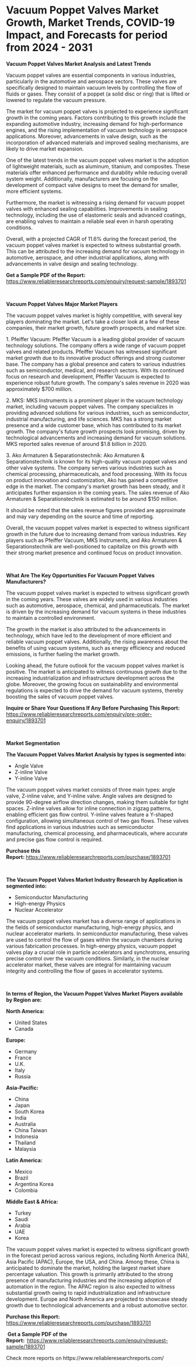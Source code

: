 <p><h1>Vacuum Poppet Valves Market Growth, Market Trends, COVID-19 Impact, and Forecasts for period from 2024 - 2031</h1></p><p><strong>Vacuum Poppet Valves Market Analysis and Latest Trends</strong></p>
<p><p>Vacuum poppet valves are essential components in various industries, particularly in the automotive and aerospace sectors. These valves are specifically designed to maintain vacuum levels by controlling the flow of fluids or gases. They consist of a poppet (a solid disc or ring) that is lifted or lowered to regulate the vacuum pressure.</p><p>The market for vacuum poppet valves is projected to experience significant growth in the coming years. Factors contributing to this growth include the expanding automotive industry, increasing demand for high-performance engines, and the rising implementation of vacuum technology in aerospace applications. Moreover, advancements in valve design, such as the incorporation of advanced materials and improved sealing mechanisms, are likely to drive market expansion.</p><p>One of the latest trends in the vacuum poppet valves market is the adoption of lightweight materials, such as aluminum, titanium, and composites. These materials offer enhanced performance and durability while reducing overall system weight. Additionally, manufacturers are focusing on the development of compact valve designs to meet the demand for smaller, more efficient systems.</p><p>Furthermore, the market is witnessing a rising demand for vacuum poppet valves with enhanced sealing capabilities. Improvements in sealing technology, including the use of elastomeric seals and advanced coatings, are enabling valves to maintain a reliable seal even in harsh operating conditions.</p><p>Overall, with a projected CAGR of 11.6% during the forecast period, the vacuum poppet valves market is expected to witness substantial growth. This can be attributed to the increasing demand for vacuum technology in automotive, aerospace, and other industrial applications, along with advancements in valve design and sealing technology.</p></p>
<p><strong>Get a Sample PDF of the Report:&nbsp;</strong> <a href="https://www.reliableresearchreports.com/enquiry/request-sample/1893701">https://www.reliableresearchreports.com/enquiry/request-sample/1893701</a></p>
<p>&nbsp;</p>
<p><strong>Vacuum Poppet Valves Major Market Players</strong></p>
<p><p>The vacuum poppet valves market is highly competitive, with several key players dominating the market. Let's take a closer look at a few of these companies, their market growth, future growth prospects, and market size.</p><p>1. Pfeiffer Vacuum: Pfeiffer Vacuum is a leading global provider of vacuum technology solutions. The company offers a wide range of vacuum poppet valves and related products. Pfeiffer Vacuum has witnessed significant market growth due to its innovative product offerings and strong customer base. The company has a global presence and caters to various industries such as semiconductor, medical, and research sectors. With its continued focus on research and development, Pfeiffer Vacuum is expected to experience robust future growth. The company's sales revenue in 2020 was approximately $700 million.</p><p>2. MKS: MKS Instruments is a prominent player in the vacuum technology market, including vacuum poppet valves. The company specializes in providing advanced solutions for various industries, such as semiconductor, industrial manufacturing, and life sciences. MKS has a strong market presence and a wide customer base, which has contributed to its market growth. The company's future growth prospects look promising, driven by technological advancements and increasing demand for vacuum solutions. MKS reported sales revenue of around $1.8 billion in 2020.</p><p>3. Ako Armaturen & Separationstechnik: Ako Armaturen & Separationstechnik is known for its high-quality vacuum poppet valves and other valve systems. The company serves various industries such as chemical processing, pharmaceuticals, and food processing. With its focus on product innovation and customization, Ako has gained a competitive edge in the market. The company's market growth has been steady, and it anticipates further expansion in the coming years. The sales revenue of Ako Armaturen & Separationstechnik is estimated to be around $150 million.</p><p>It should be noted that the sales revenue figures provided are approximate and may vary depending on the source and time of reporting.</p><p>Overall, the vacuum poppet valves market is expected to witness significant growth in the future due to increasing demand from various industries. Key players such as Pfeiffer Vacuum, MKS Instruments, and Ako Armaturen & Separationstechnik are well-positioned to capitalize on this growth with their strong market presence and continued focus on product innovation.</p></p>
<p>&nbsp;</p>
<p><strong>What Are The Key Opportunities For Vacuum Poppet Valves Manufacturers?</strong></p>
<p><p>The vacuum poppet valves market is expected to witness significant growth in the coming years. These valves are widely used in various industries such as automotive, aerospace, chemical, and pharmaceuticals. The market is driven by the increasing demand for vacuum systems in these industries to maintain a controlled environment.</p><p>The growth in the market is also attributed to the advancements in technology, which have led to the development of more efficient and reliable vacuum poppet valves. Additionally, the rising awareness about the benefits of using vacuum systems, such as energy efficiency and reduced emissions, is further fueling the market growth.</p><p>Looking ahead, the future outlook for the vacuum poppet valves market is positive. The market is anticipated to witness continuous growth due to the increasing industrialization and infrastructure development across the globe. Moreover, the growing focus on sustainability and environmental regulations is expected to drive the demand for vacuum systems, thereby boosting the sales of vacuum poppet valves.</p></p>
<p><strong>Inquire or Share Your Questions If Any Before Purchasing This Report:</strong> <a href="https://www.reliableresearchreports.com/enquiry/pre-order-enquiry/1893701">https://www.reliableresearchreports.com/enquiry/pre-order-enquiry/1893701</a></p>
<p>&nbsp;</p>
<p><strong>Market Segmentation</strong></p>
<p><strong>The Vacuum Poppet Valves Market Analysis by types is segmented into:</strong></p>
<p><ul><li>Angle Valve</li><li>Z-inline Valve</li><li>Y-inline Valve</li></ul></p>
<p><p>The vacuum poppet valves market consists of three main types: angle valve, Z-inline valve, and Y-inline valve. Angle valves are designed to provide 90-degree airflow direction changes, making them suitable for tight spaces. Z-inline valves allow for inline connection in zigzag patterns, enabling efficient gas flow control. Y-inline valves feature a Y-shaped configuration, allowing simultaneous control of two gas flows. These valves find applications in various industries such as semiconductor manufacturing, chemical processing, and pharmaceuticals, where accurate and precise gas flow control is required.</p></p>
<p><strong>Purchase this Report:&nbsp;</strong><a href="https://www.reliableresearchreports.com/purchase/1893701">https://www.reliableresearchreports.com/purchase/1893701</a></p>
<p>&nbsp;</p>
<p><strong>The Vacuum Poppet Valves Market Industry Research by Application is segmented into:</strong></p>
<p><ul><li>Semiconductor Manufacturing</li><li>High-energy Physics</li><li>Nuclear Accelerator</li></ul></p>
<p><p>The vacuum poppet valves market has a diverse range of applications in the fields of semiconductor manufacturing, high-energy physics, and nuclear accelerator markets. In semiconductor manufacturing, these valves are used to control the flow of gases within the vacuum chambers during various fabrication processes. In high-energy physics, vacuum poppet valves play a crucial role in particle accelerators and synchrotrons, ensuring precise control over the vacuum conditions. Similarly, in the nuclear accelerator market, these valves are integral for maintaining vacuum integrity and controlling the flow of gases in accelerator systems.</p></p>
<p>&nbsp;</p>
<p><strong>In terms of Region, the Vacuum Poppet Valves Market Players available by Region are:</strong></p>
<p>
    <p> <strong> North America: </strong>
        <ul>
            <li>United States</li>
            <li>Canada</li>
        </ul>
        </p> 
    <p> <strong> Europe: </strong>
        <ul>
            <li>Germany</li>
            <li>France</li>
            <li>U.K.</li>
            <li>Italy</li>
            <li>Russia</li>
        </ul>
        </p> 
    <p> <strong> Asia-Pacific: </strong>
        <ul>
            <li>China</li>
            <li>Japan</li>
            <li>South Korea</li>
            <li>India</li>
            <li>Australia</li>
            <li>China Taiwan</li>
            <li>Indonesia</li>
            <li>Thailand</li>
            <li>Malaysia</li>
        </ul>
        </p> 
    <p> <strong> Latin America: </strong>
        <ul>
            <li>Mexico</li>
            <li>Brazil</li>
            <li>Argentina Korea</li>
            <li>Colombia</li>
        </ul>
        </p> 
    <p> <strong> Middle East & Africa: </strong>
        <ul>
            <li>Turkey</li>
            <li>Saudi</li>
            <li>Arabia</li>
            <li>UAE</li>
            <li>Korea</li>
        </ul>
    </p>
    </p>
<p><p>The vacuum poppet valves market is expected to witness significant growth in the forecast period across various regions, including North America (NA), Asia Pacific (APAC), Europe, the USA, and China. Among these, China is anticipated to dominate the market, holding the largest market share percentage valuation. This growth is primarily attributed to the strong presence of manufacturing industries and the increasing adoption of automation in the region. The APAC region is also expected to witness substantial growth owing to rapid industrialization and infrastructure development. Europe and North America are projected to showcase steady growth due to technological advancements and a robust automotive sector.</p></p>
<p><strong>Purchase this Report: </strong><a href="https://www.reliableresearchreports.com/purchase/1893701">https://www.reliableresearchreports.com/purchase/1893701</a></p>
<p>&nbsp;<strong>Get a Sample PDF of the Report:&nbsp;&nbsp;</strong><a href="https://www.reliableresearchreports.com/enquiry/request-sample/1893701">https://www.reliableresearchreports.com/enquiry/request-sample/1893701</a></p>
<p><strong></strong></p>
<p>Check more reports on https://www.reliableresearchreports.com/</p>
